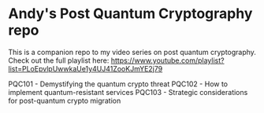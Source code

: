 # Andy's Post Quantum Cryptography repo
This is a companion repo to my video series on post quantum cryptography. Check out the full playlist here: https://www.youtube.com/playlist?list=PLoEpvlpUwwkaUe1y4UJ41ZooKJmYE2j79

PQC101 - Demystifying the quantum crypto threat
PQC102 - How to implement quantum-resistant services
PQC103 - Strategic considerations for post-quantum crypto migration
